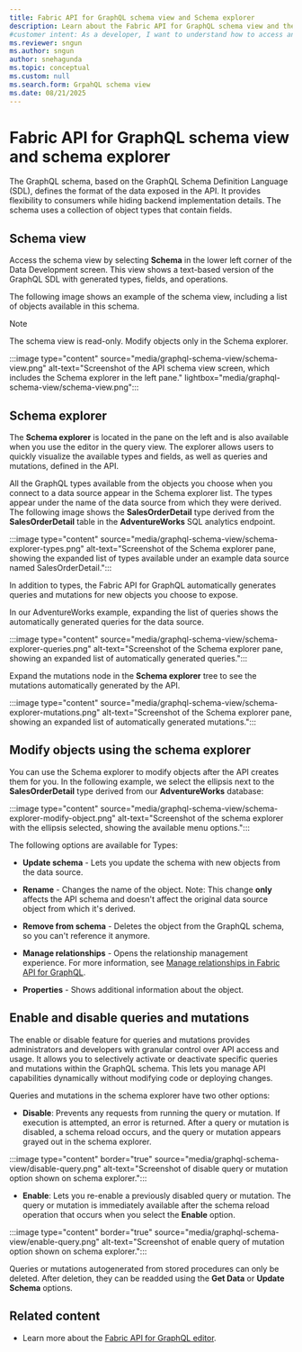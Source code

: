 ```yaml
---
title: Fabric API for GraphQL schema view and Schema explorer
description: Learn about the Fabric API for GraphQL schema view and the Schema explorer pane, including how to modify objects.
#customer intent: As a developer, I want to understand how to access and use the GraphQL schema view so that I can explore the API structure and available operations.  
ms.reviewer: sngun
ms.author: sngun
author: snehagunda
ms.topic: conceptual
ms.custom: null
ms.search.form: GrpahQL schema view
ms.date: 08/21/2025
---
```


# Fabric API for GraphQL schema view and schema explorer

The GraphQL schema, based on the GraphQL Schema Definition Language (SDL), defines the format of the data exposed in the API. It provides flexibility to consumers while hiding backend implementation details. The schema uses a collection of object types that contain fields.

## Schema view

Access the schema view by selecting **Schema** in the lower left corner of the Data Development screen. This view shows a text-based version of the GraphQL SDL with generated types, fields, and operations.

The following image shows an example of the schema view, including a list of objects available in this schema.

> [!NOTE]
> The schema view is read-only. Modify objects only in the Schema explorer.

:::image type="content" source="media/graphql-schema-view/schema-view.png" alt-text="Screenshot of the API schema view screen, which includes the Schema explorer in the left pane." lightbox="media/graphql-schema-view/schema-view.png":::

## Schema explorer

The **Schema explorer** is located in the pane on the left and is also available when you use the editor in the query view. The explorer allows users to quickly visualize the available types and fields, as well as queries and mutations, defined in the API.

All the GraphQL types available from the objects you choose when you connect to a data source appear in the Schema explorer list. The types appear under the name of the data source from which they were derived. The following image shows the **SalesOrderDetail** type derived from the **SalesOrderDetail** table in the **AdventureWorks** SQL analytics endpoint.

:::image type="content" source="media/graphql-schema-view/schema-explorer-types.png" alt-text="Screenshot of the Schema explorer pane, showing the expanded list of types available under an example data source named SalesOrderDetail.":::

In addition to types, the Fabric API for GraphQL automatically generates queries and mutations for new objects you choose to expose.

In our AdventureWorks example, expanding the list of queries shows the automatically generated queries for the data source.

:::image type="content" source="media/graphql-schema-view/schema-explorer-queries.png" alt-text="Screenshot of the Schema explorer pane, showing an expanded list of automatically generated queries.":::

Expand the mutations node in the **Schema explorer** tree to see the mutations automatically generated by the API.

:::image type="content" source="media/graphql-schema-view/schema-explorer-mutations.png" alt-text="Screenshot of the Schema explorer pane, showing an expanded list of automatically generated mutations.":::

## Modify objects using the schema explorer

You can use the Schema explorer to modify objects after the API creates them for you. In the following example, we select the ellipsis next to the **SalesOrderDetail** type derived from our **AdventureWorks** database:

:::image type="content" source="media/graphql-schema-view/schema-explorer-modify-object.png" alt-text="Screenshot of the schema explorer with the ellipsis selected, showing the available menu options.":::

The following options are available for Types:

- **Update schema** - Lets you update the schema with new objects from the data source.

- **Rename** - Changes the name of the object. Note: This change **only** affects the API schema and doesn't affect the original data source object from which it's derived.

- **Remove from schema** - Deletes the object from the GraphQL schema, so you can't reference it anymore.

- **Manage relationships** - Opens the relationship management experience. For more information, see [Manage relationships in Fabric API for GraphQL](manage-relationships-graphql.md).

- **Properties** - Shows additional information about the object.

## Enable and disable queries and mutations

The enable or disable feature for queries and mutations provides administrators and developers with granular control over API access and usage. It allows you to selectively activate or deactivate specific queries and mutations within the GraphQL schema. This lets you manage API capabilities dynamically without modifying code or deploying changes.

Queries and mutations in the schema explorer have two other options:

- **Disable**: Prevents any requests from running the query or mutation. If execution is attempted, an error is returned. After a query or mutation is disabled, a schema reload occurs, and the query or mutation appears grayed out in the schema explorer.

:::image type="content" border="true" source="media/graphql-schema-view/disable-query.png" alt-text="Screenshot of disable query or mutation option shown on schema explorer.":::

- **Enable**: Lets you re-enable a previously disabled query or mutation. The query or mutation is immediately available after the schema reload operation that occurs when you select the **Enable** option.

:::image type="content" border="true" source="media/graphql-schema-view/enable-query.png" alt-text="Screenshot of enable query of mutation option shown on schema explorer.":::

Queries or mutations autogenerated from stored procedures can only be deleted. After deletion, they can be readded using the **Get Data** or **Update Schema** options.

## Related content

- Learn more about the [Fabric API for GraphQL editor](api-graphql-editor.md).
